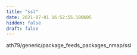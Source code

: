 ```yaml
---
title: "ssl"
date: 2021-07-01 16:52:55.100605
hidden: false
draft: false
---
```


ath79/generic/package_feeds_packages_nmap/ssl

